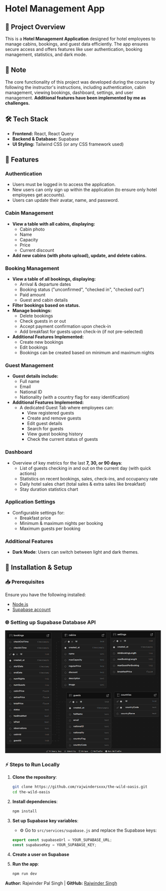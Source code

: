 # Hotel Management App

## 📝 Project Overview

This is a **Hotel Management Application** designed for hotel employees to manage cabins, bookings, and guest data efficiently. The app ensures secure access and offers features like user authentication, booking management, statistics, and dark mode.

## 📝 Note

The core functionality of this project was developed during the course by following the instructor's instructions, including authentication, cabin management, viewing bookings, dashboard, settings, and user management.
**Additional features have been implemented by me as challenges.**

## 🛠️ Tech Stack

- **Frontend:** React, React Query
- **Backend & Database:** Supabase
- **UI Styling:** Tailwind CSS (or any CSS framework used)

## 🎯 Features

### Authentication

- Users must be logged in to access the application.
- New users can only sign up within the application (to ensure only hotel employees get accounts).
- Users can update their avatar, name, and password.

### Cabin Management

- **View a table with all cabins, displaying:**
  - Cabin photo
  - Name
  - Capacity
  - Price
  - Current discount
- **Add new cabins (with photo upload), update, and delete cabins.**

### Booking Management

- **View a table of all bookings, displaying:**
  - Arrival & departure dates
  - Booking status ("unconfirmed", "checked in", "checked out")
  - Paid amount
  - Guest and cabin details
- **Filter bookings based on status.**
- **Manage bookings:**
  - Delete bookings
  - Check guests in or out
  - Accept payment confirmation upon check-in
  - Add breakfast for guests upon check-in (if not pre-selected)
- **Additional Features Implemented:**
  - Create new bookings
  - Edit bookings
  - Bookings can be created based on minimum and maximum nights 

### Guest Management

- **Guest details include:**
  - Full name
  - Email
  - National ID
  - Nationality (with a country flag for easy identification)
- **Additional Features Implemented:**
  - A dedicated Guest Tab where employees can:
    - View registered guests
    - Create and remove guests
    - Edit guest details
    - Search for guests
    - View guest booking history
    - Check the current status of guests

### Dashboard

- Overview of key metrics for the last **7, 30, or 90 days**:
  - List of guests checking in and out on the current day (with quick actions)
  - Statistics on recent bookings, sales, check-ins, and occupancy rate
  - Daily hotel sales chart (total sales & extra sales like breakfast)
  - Stay duration statistics chart

### Application Settings

- Configurable settings for:
  - Breakfast price
  - Minimum & maximum nights per booking
  - Maximum guests per booking

### Additional Features

- **Dark Mode**: Users can switch between light and dark themes.

## 🚀 Installation & Setup

### 📥 Prerequisites

Ensure you have the following installed:

- [Node.js](https://nodejs.org/)
- [Supabase account](https://supabase.com/)

### 🌐 Setting up Supabase Database API

![Sample Image](./screenShots/database.png)

### ⚡ Steps to Run Locally

1. **Clone the repository**:

   ```sh
   git clone https://github.com/rajwindersxxx/the-wild-oasis.git
   cd the-wild-oasis
   ```

2. **Install dependencies**:

   ```sh
   npm install
   ```

3. **Set up Supabase key variables**:
    - ⚙️ Go to `src/services/supabase.js` and replace the Supabase keys:

    ```javascript
    export const supabaseUrl = YOUR_SUPABASE_URL;
    const supabaseKey = YOUR_SUPABASE_KEY;
    ```

4. **Create a user on Supabase**

5. **Run the app**:

   ```sh
   npm run dev
   ```

**Author:** Rajwinder Pal Singh | **GitHub:** [Rajwinder Singh](https://github.com/rajwindersxxx)
